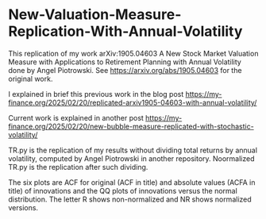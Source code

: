 # New-Valuation-Measure-Replication-With-Annual-Volatility
This replication of my work arXiv:1905.04603 A New Stock Market Valuation Measure with Applications to Retirement Planning with Annual Volatility done by Angel Piotrowski. See https://arxiv.org/abs/1905.04603 for the original work. 

I explained in brief this previous work in the blog post https://my-finance.org/2025/02/20/replicated-arxiv1905-04603-with-annual-volatility/

Current work is explained in another post https://my-finance.org/2025/02/20/new-bubble-measure-replicated-with-stochastic-volatility/

TR.py is the replication of my results without dividing total returns by annual volatility, computed by Angel Piotrowski in another repository. Noormalized TR.py is the replication after such dividing. 

The six plots are ACF for original (ACF in title) and absolute values (ACFA in title) of innovations and the QQ plots of innovations versus the normal distribution. The letter R shows non-normalized and NR shows normalized versions. 
